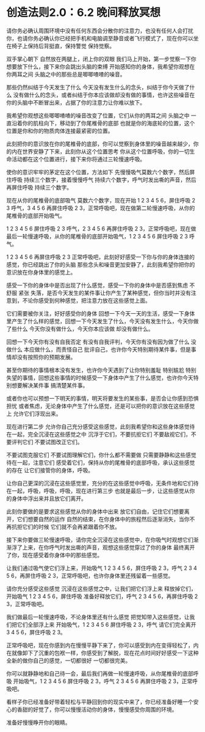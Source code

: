 # 创造法则2.0：6.2 晚间释放冥想

请你务必确认周围环境中没有任何东西会分散你的注意力，也没有任何人会打扰你，也请你务必确认你已经把手机和电脑调至静音或者飞行模式了，现在你可以坐在椅子上保持后背挺直，保持警觉 保持觉察。

双手掌心朝下 自然放在两腿上，闭上你的双眼 我们马上开始，第一步觉察一下你想要放下什么，接下来你会跳出头脑的束缚 开始感知你的身体，我希望你观想在你两耳之间 头脑之中的那些总是唧唧喳喳的噪音。

那些仍然纠结于今天发生了什么 今天没有发生什么的念头，纠结于你今天做了什么 没有做什么的念头，或者纠结于你本应该做却没有做的事情，也许这些噪音在你的头脑中不断冒出来，占据了你的注意力让你难以放下。

我希望你观想这些唧唧喳喳的噪音改变了位置，它们从你的两耳之间 头脑之中 一直沿着你的肌柱向下，移动到了你尾椎骨的底部 也就是你的海底轮的位置，这个位置是你和你的物质肉体连接最紧密的位置。

此刻把你的意识放在你的尾椎骨的底部，你可以觉察到身体里的噪音越来越少，你的内在世界安静了下来，此刻你从这个位置思考 你从这个位置呼吸，你的一切生命活动都在这个位置进行，接下来你将通过三轮慢速呼吸。

使你的意识牢牢的茅定在这个位置，方法如下 先慢慢吸气莫数六个数字，然后屏住呼吸 持续三个数字，接着慢慢呼气 持续六个数字，呼气时发出嘶的声音，然后再屏住呼吸 持续三个数字。

现在从你的尾椎骨的底部吸气 莫数六个数字，现在开始 1 2 3 4 5 6，屏住呼吸 2 3 呼气，3 4 5 6 再屏住呼吸 2 3，正常呼吸吧，现在做第二轮慢速呼吸，从你的尾椎骨的底部开始吸气。

1 2 3 4 5 6 屏住呼吸 2 3 呼气，2 3 4 5 6 再屏住呼吸 2 3，正常呼吸吧，现在做最后一轮慢速呼吸，从你的尾椎骨的底部开始吸气，1 2 3 4 5 6 屏住呼吸 2 3 呼气。

1 2 3 4 5 6 再屏住呼吸 2 3 正常呼吸吧，此刻好好感受一下你与你的身体连接的感觉，你已经跳出了你的头脑 那些念头和噪音更加安静了，此刻我希望你把你的意识放在你身体里的感觉上。

感受一下你的身体中是否出现了什么感觉，感受一下你的身体中是否感到焦虑 不舒服 紧张 失落，是否今天发生的某件事让你产生了某种感觉，但你当时并没有注意到，不论你感受到何种感觉，把注意力放在这些感觉上面。

它们需要被你关注，好好感受你的身体 回想一下今天一天的生活，感受一下身体里产生了什么样的感觉，回想一下今天发生了什么，今天没有发生什么，今天你做了些什么 今天你没有做什么，今天你本应该做 却没有做什么。

回想一下今天你有没有自我否定 有没有自我评判，今天你有没有因为做了什么 没做什么 本应做什么，而责怪自己 批评自己，也许你今天特别期待某件事，但是事情却没有按照你的预期发展。

甚至你期待的事情根本没有发生，也许你今天遇到了让你特别羞耻 特别尴尬 特别失望的事情，回想这些事情的时候感受一下身体中产生了什么感觉，也许你今天特别想要解决某件事 搞清楚某件事。

或者你也可以预想一下明天的事情，明天将要发生的某些事，是否会让你感到恐惧 担忧 或者焦虑，无论身体中产生了什么感觉，还是可以把你的意识放在这些感觉上 允许它们浮现出来。

现在进行第二步 允许你自己充分感受这些感觉，此刻我希望你和这些身体感觉待在一起，完全沉浸在这些感觉之中 沉浮于它们，不要抗拒它们 不要敌视它们，不要评判它们 不要试图改正它们。

不要试图克服它们 不要试图理解它们，你什么都不需要做 只需要静静和这些感觉待在一起，注意它们 感受着它们，保持从你的尾椎骨的底部呼吸，承认这些感觉的存在 让它们接管你的身体，呼吸。

让你自己更深的沉浸在这些感觉里，充分的在这些感觉中呼吸，无条件地和它们待在一起，呼吸，呼吸，呼吸，现在进行第三步 也就是最后一步，让这些感觉从你的身体中浮出来并且放它们离开。

此刻你要做的是要求这些感觉从你的身体中出来 放它们自由，记住它们想要离开，它们想要自然的运作 自然的结束，在你身体中的旅程然后逐渐消失，当你不再抗拒它们的时候 它们就不会再紧跟着你不放。

接下来你要做三轮慢速呼吸，请你完全沉浸在这些感觉中，在你吸气时观想它们渐渐浮了上来，在你呼气时发出嘶的声音，观想这些感觉穿过了你的身体 最终离开了你，现在感受着你身体中的那些感觉。

让我们通过吸气使它们浮上来，开始吸气 1 2 3 4 5 6，屏住呼吸 2 3，呼气 2 3 4 5 6，再屏住呼吸 2 3，正常呼吸吧，也许你身体里还残留着一些感觉。

请你充分感受这些感觉 沉浸在这些感觉之中，让我们把它们浮上来 释放掉它们，开始吸气 1 2 3 4 5 6，屏住呼吸 准备好释放它们，呼气 2 3 4 5 6，再屏住呼吸 2 3，正常呼吸吧。

我们做最后一轮慢速呼吸，不论身体里还有什么感觉 把觉知带入这些感觉，让我们把它们全部浮上来 开始吸气，1 2 3 4 5 6 屏住呼吸 2 3，呼气 请它们完全离开 3 4 5 6，屏住呼吸 2 3。

正常呼吸吧，现在你感到内在慢慢平静下来了，你可以感受到内在变得轻松了，内在就像卸下了沉重的包袱一样，你感受到了解脱，现在花点时间好好感受一下这种全新的做你自己的感觉，一切都很好 一切都很完美。

你可以就静静地和自己待一会，最后我们再做一轮慢速呼吸，从你尾椎骨的底部呼吸 开始吸气，1 2 3 4 5 6 屏住呼吸 2 3，呼气 2 3 4 5 6 再屏住呼吸 2 3，正常呼吸吧。

看样子你已经准备好带着轻松与平静回到你的现实中来了，你已经准备好睡一个安心的香甜的好觉了，你可以慢慢活动你的身体，慢慢感受你周围的环境。

准备好慢慢睁开你的眼睛。